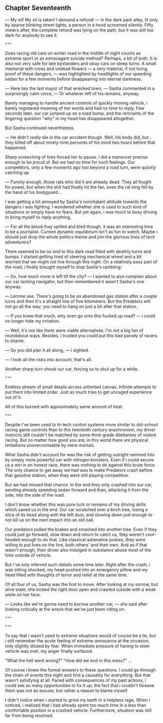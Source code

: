 Chapter Seventeenth
-------------------

— My sit! My sit is taken! I demand a refund! — in the dark park alley, lit only
by sparse blinking street lights, a person in a hood screamed silently. Fifty
meters after, the complete refund was lying on the path, but it was still too
dark for anybody to see it.

    ***

Does racing old cars on winter road in the middle of night counts as extreme
sport or as extravagant suicide method? Perhaps, a bit of both. It is also not
very safe for late bystanders and stray cars on steep turns. A small memorial
with cross and undead flowers — a very material, if not living, proof of these
dangers, — was highlighted by headlights of our speeding sedan for a few moments
before disappearing into eternal darkness.

— Here lies the last mayor of that wrecked town, — Sasha commented in a
surprisingly calm voice, — Or whatever left of his remains, anyway.

Barely managing to handle ancient controls of quickly moving vehicle, i barely
registered meaning of her words and had no time to reply. Few seconds later, our
car jumped up on a road bump, and the remnants of the lingering question "why"
in my head has disappeared altogether.

But Sasha continued nevertheless.

— He didn't *really* die in the car accident though. Well, his body did,
but.. they killed off about ninety-nine percents of his mind two hours before
that happened.

Sharp screeching of tires forced her to pause. I did a maneuver precise enough
to be proud of. But we had no time for such feelings. Our competitors, only a
few moments ago lost beyond a road turn, were quickly catching up.

— Funnily enough, those rats who did it are already dead. They all fought for
power, but when the shit had finally hit the fan, even the rat king fell by the
hand of his bodyguard...

I was getting a bit annoyed by Sasha's nonchalant attitude towards the dangers i
was fighting. I wondered whether she is used to such kind of situations or
simply have no fears. But yet again, i was much to busy driving to bring myself
to reply anything.

— For all the blood they spilled and bled though, it was an interesting time to
be a journalist. Current dynamic equilibrium isn't as fun to watch. Maybe i
should just drop the whole politics theme and join the glorious lines of tech
adventurers?

There seemed to be no end to this dark road filled with deathly turns and
bumps. I started getting tired of steering mechanical wheel and a bit worried
that we might not live through this night. On a relatively easy part of the
road, i finally brought myself to stop Sasha's rambling:

— So, how much more is left till the city? — i wanted to also complain about our
car lacking navigator, but then remembered it wasn't Sasha's one anyway.

— Lemme see. There's going to be an abandoned gas station after a couple turns
and then it's a straight line of five kilometers. But the Predators will not go
all the way; you need to hang on just a bit after that station.

— If you knew that much, why even go onto this fucked up road? — i could no
longer hide my irritation.

— Well, it's not like there were viable alternatives. I'm not a big fan of
roundabout ways. Besides, i trusted you could put this bad parody of racers to
shame.

— So you did plan it all along, — i sighted.

— I took all the risks into account, that's all.

Another sharp turn shook our car, forcing us to shut up for a while.

    ***

Endless stream of small details across unlimited canvas. Infinite attempts to
put them into limited order. Just as much tries to get uncaged experience out of
it.

All of this burned with approximately same amount of heat.

    ***

Despite i've been used to hi-tech control systems more similar to old-school
racing game controls than to this twentieth century anachronism, my driver
instincts still couldn't be matched by some third-grade dilettantes of violent
racing. But no matter how good you are, in this world there are physical
limitations unovercomeable by mere mortals.

What Sasha didn't account for was the risk of getting outright rammed into by
simply more powerful car with nitrogen boosters. Even if i could secure us a win
in an honest race, there was nothing to do against this brute force. The only
chance to get away we had was to make Predators crash before that gasoline
station, when they were still playing competitive.

But we had missed that chance. In the end they only crashed into our car, sending
already speeding sedan forward and then, attacking it from the side, into the
side of the road.

I don't know whether this was pure luck or remains of my driving skills which
saved us in the end. Our car scratched over a birch tree, losing a slice of its
head along with the left door, and slowing down just enough to not kill us on
the next impact into an old oak.

Our predators pulled the brakes and smashed into another tree. Even if they
could just go forward, slow down and return to catch us, they weren't
cool-headed enough to do that. Like classical adrenaline junkies, they were
willing to put lives on the line, both others' and their own. And as if that
wasn't enough, their driver also indulged in substance abuse most of the time
outside of vehicle.

But i've only inferred such details some time later. Right after the crash, i
was sitting shocked, my head pushed into an emergency pillow and my head filled
with thoughts of terror and relief at the same time.

Of all four of us, Sasha was the first to move. After looking at my sorrow, but
alive state, she kicked the right door open and crawled outside with a weak
smile on her face.

— Looks like we're gonna need to borrow another car, — she said after looking
critically at the wreck that we've just been riding on.

    ***

    ***

To say that i wasn't used to extreme situations would of course be a lie, but i
still remember the acute feeling of extreme annoyance at the occasion, only
slightly diluted by fear. When immediate pressure of having to steer vehicle was
over, my anger finally surfaced.

"What the hell went wrong?" "How did we end in this mess?" ...

Of course i knew the formal answers to these questions. I could go through the
chain of events this night and find a causality for everything. But that wasn't
satisfying at all. Faced with consequences of my past actions, i could see so
many opportunities to fix it up; the fact that i couldn't foresee them was not
an excuse, but rather a reason to blame myself.

I didn't notice when i started to grind my teeth in a helpless rage. When i
noticed, i realized that i had already spent too much time in a less than
comfortable position in a crashed vehicle. Furthermore, situation was still far
from being resolved.
